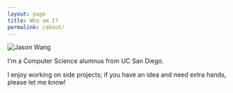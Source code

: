 ```yaml
---
layout: page
title: Who am I?
permalink: /about/
---
```


<div class="py2 post-footer">
    <img src="{{ site.avatar }}" alt="Jason Wang" class="avatar" />
</div>

I'm a Computer Science alumnus from UC San Diego.

I enjoy working on side projects; if you have an idea and need extra hands, please let me know!
